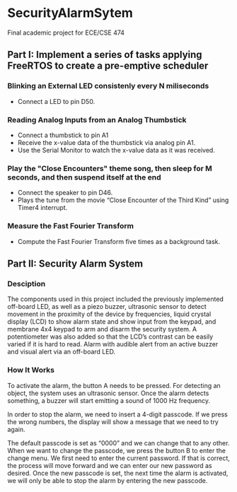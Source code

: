 # SecurityAlarmSytem

Final academic project for ECE/CSE 474

## Part I: Implement a series of tasks applying FreeRTOS to create a pre-emptive scheduler

### Blinking an External LED consistenly every N miliseconds
* Connect a LED to pin D50.

### Reading Analog Inputs from an Analog Thumbstick
* Connect a thumbstick to pin A1
* Receive the x-value data of the thumbstick via analog pin A1.
* Use the Serial Monitor to watch the x-value data as it was received.

### Play the "Close Encounters" theme song, then sleep for M seconds, and then suspend itself at the end
* Connect the speaker to pin D46.
* Plays the tune from the movie “Close Encounter of the Third Kind” using Timer4 interrupt.

### Measure the Fast Fourier Transform
* Compute the Fast Fourier Transform five times as a background task.

## Part II: Security Alarm System

### Desciption

The components used in this project included the previously implemented off-board LED, as well as a piezo buzzer, ultrasonic sensor to detect movement in the proximity of the device by frequencies, liquid crystal display (LCD) to show alarm state and show input from the keypad, and membrane 4x4 keypad to arm and disarm the security system. A potentiometer was also added so that the LCD’s contrast can be easily varied if it is hard to read. Alarm with audible alert from an active buzzer and visual alert via an off-board LED.

### How It Works
To activate the alarm, the button A needs to be pressed. For detecting an object, the system uses an ultrasonic sensor. Once the alarm detects something, a buzzer will start emitting a sound of 1000 Hz frequency. 

In order to stop the alarm, we need to insert a 4-digit passcode. If we press the wrong numbers, the display will show a message that we need to try again. 

The default passcode is set as “0000” and we can change that to any other. When we want to change the passcode, we press the button B to enter the change menu. We first need to enter the current password. If that is correct, the process will move forward and we can enter our new password as desired. Once the new passcode is set, the next time the alarm is activated, we will only be able to stop the alarm by entering the new passcode.
